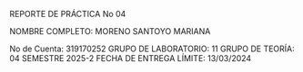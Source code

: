 REPORTE DE PRÁCTICA No 04

NOMBRE COMPLETO: MORENO SANTOYO MARIANA

No de Cuenta: 319170252
GRUPO DE LABORATORIO: 11
GRUPO DE TEORÍA: 04
SEMESTRE 2025-2
FECHA DE ENTREGA LÍMITE: 13/03/2024
